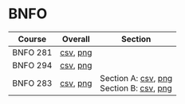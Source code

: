 # BNFO

| Course | Overall | Section |
| ------ | ------- | ------- |
| BNFO 281 | [csv](https://github.com/UCSD-Historical-Enrollment-Data/2024Spring/blob/main/overall/BNFO%20281.csv), [png](https://raw.githubusercontent.com/UCSD-Historical-Enrollment-Data/2024Spring/main/plot_overall/BNFO%20281.png) |  |
| BNFO 294 | [csv](https://github.com/UCSD-Historical-Enrollment-Data/2024Spring/blob/main/overall/BNFO%20294.csv), [png](https://raw.githubusercontent.com/UCSD-Historical-Enrollment-Data/2024Spring/main/plot_overall/BNFO%20294.png) |  |
| BNFO 283 | [csv](https://github.com/UCSD-Historical-Enrollment-Data/2024Spring/blob/main/overall/BNFO%20283.csv), [png](https://raw.githubusercontent.com/UCSD-Historical-Enrollment-Data/2024Spring/main/plot_overall/BNFO%20283.png) | Section A: [csv](https://github.com/UCSD-Historical-Enrollment-Data/2024Spring/blob/main/section/BNFO%20283_A.csv), [png](https://raw.githubusercontent.com/UCSD-Historical-Enrollment-Data/2024Spring/main/plot_section/BNFO%20283_A.png)<br>Section B: [csv](https://github.com/UCSD-Historical-Enrollment-Data/2024Spring/blob/main/section/BNFO%20283_B.csv), [png](https://raw.githubusercontent.com/UCSD-Historical-Enrollment-Data/2024Spring/main/plot_section/BNFO%20283_B.png) |
